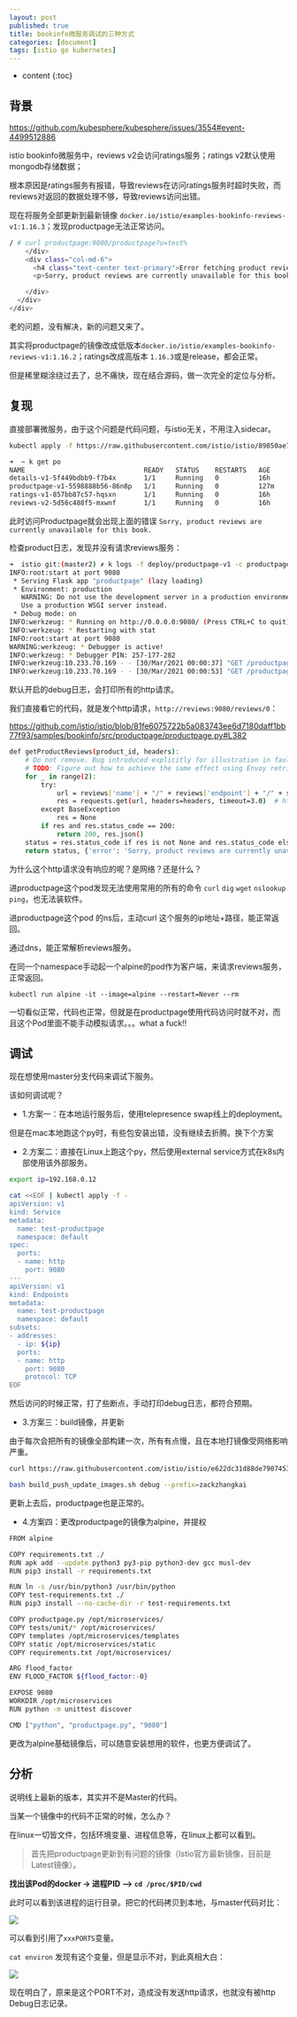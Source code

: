 ```yaml
---
layout: post
published: true
title: bookinfo微服务调试的三种方式
categories: [document]
tags: [istio go kubernetes]
---
```

* content
{:toc}

## 背景

<https://github.com/kubesphere/kubesphere/issues/3554#event-4499512886>

istio bookinfo微服务中，reviews v2会访问ratings服务；ratings v2默认使用mongodb存储数据；

根本原因是ratings服务有报错，导致reviews在访问ratings服务时超时失败，而reviews对返回的数据处理不够，导致reviews访问出错。

现在将服务全部更新到最新镜像 `docker.io/istio/examples-bookinfo-reviews-v1:1.16.3`；发现productpage无法正常访问。

```bash
/ # curl productpage:9080/productpage?u=test%
    </div>
    <div class="col-md-6">
      <h4 class="text-center text-primary">Error fetching product reviews!</h4>
      <p>Sorry, product reviews are currently unavailable for this book.</p>

    </div>
  </div>
</div>
```

老的问题，没有解决，新的问题又来了。

其实将productpage的镜像改成低版本`docker.io/istio/examples-bookinfo-reviews-v1:1.16.2`；ratings改成高版本 `1.16.3`或是release，都会正常。

但是稀里糊涂绕过去了，总不痛快，现在结合源码，做一次完全的定位与分析。

## 复现

直接部署微服务，由于这个问题是代码问题，与istio无关，不用注入sidecar。

```bash
kubectl apply -f https://raw.githubusercontent.com/istio/istio/89850ae760e3fefb80955b3318a0d41b633dd09f/samples/bookinfo/platform/kube/bookinfo.yaml

➜  ~ k get po
NAME                              READY   STATUS    RESTARTS   AGE
details-v1-5f449bdbb9-f7b4x       1/1     Running   0          16h
productpage-v1-5598888b56-86n8p   1/1     Running   0          127m
ratings-v1-857bb87c57-hqsxn       1/1     Running   0          16h
reviews-v2-5d56c488f5-mxwnf       1/1     Running   0          16h
```

此时访问Productpage就会出现上面的错误 `Sorry, product reviews are currently unavailable for this book.`

检查product日志，发现并没有请求reviews服务：

```bash
➜  istio git:(master2) ✗ k logs -f deploy/productpage-v1 -c productpage
INFO:root:start at port 9080
 * Serving Flask app "productpage" (lazy loading)
 * Environment: production
   WARNING: Do not use the development server in a production environment.
   Use a production WSGI server instead.
 * Debug mode: on
INFO:werkzeug: * Running on http://0.0.0.0:9080/ (Press CTRL+C to quit)
INFO:werkzeug: * Restarting with stat
INFO:root:start at port 9080
WARNING:werkzeug: * Debugger is active!
INFO:werkzeug: * Debugger PIN: 257-177-282
INFO:werkzeug:10.233.70.169 - - [30/Mar/2021 00:00:37] "GET /productpage?u=test HTTP/1.1" 200 -
INFO:werkzeug:10.233.70.169 - - [30/Mar/2021 00:00:53] "GET /productpage?u=test HTTP/1.1" 200 -
```

默认开启的debug日志，会打印所有的http请求。

我们直接看它的代码，就是发个http请求，`http://reviews:9080/reviews/0`：

<https://github.com/istio/istio/blob/81fe6075722b5a083743ee6d7180daff1bb77f93/samples/bookinfo/src/productpage/productpage.py#L382>

```bash
def getProductReviews(product_id, headers):
    # Do not remove. Bug introduced explicitly for illustration in fault injection task
    # TODO: Figure out how to achieve the same effect using Envoy retries/timeouts
    for _ in range(2):
        try:
            url = reviews['name'] + "/" + reviews['endpoint'] + "/" + str(product_id)
            res = requests.get(url, headers=headers, timeout=3.0)  # http请求
        except BaseException
            res = None
        if res and res.status_code == 200:
            return 200, res.json()
    status = res.status_code if res is not None and res.status_code else 500
    return status, {'error': 'Sorry, product reviews are currently unavailable for this book.'}
```

为什么这个http请求没有响应的呢？是网络？还是什么？

进productpage这个pod发现无法使用常用的所有的命令 `curl` `dig` `wget` `nslookup` `ping`，也无法装软件。

进productpage这个pod 的ns后，主动curl 这个服务的ip地址+路径，能正常返回。

通过dns，能正常解析reviews服务。

在同一个namespace手动起一个alpine的pod作为客户端，来请求reviews服务，正常返回。

`kubectl run alpine -it --image=alpine --restart=Never --rm`

一切看似正常，代码也正常，但就是在productpage使用代码访问时就不对，而且这个Pod里面不能手动模拟请求。。。what a fuck!!

## 调试

现在想使用master分支代码来调试下服务。

该如何调试呢？

+ 1.方案一：在本地运行服务后，使用telepresence swap线上的deployment。

但是在mac本地跑这个py时，有些包安装出错，没有继续去折腾。换下个方案

+ 2.方案二：直接在Linux上跑这个py，然后使用external service方式在k8s内部使用该外部服务。

```bash
export ip=192.168.0.12

cat <<EOF | kubectl apply -f -
apiVersion: v1
kind: Service
metadata:
  name: test-productpage
  namespace: default
spec:
  ports:
  - name: http
    port: 9080
---
apiVersion: v1
kind: Endpoints
metadata:
  name: test-productpage
  namespace: default
subsets:
- addresses:
  - ip: ${ip}
  ports:
  - name: http
    port: 9080
    protocol: TCP
EOF
```

然后访问的时候正常，打了些断点，手动打印debug日志，都符合预期。

+ 3.方案三：build镜像，并更新

由于每次会把所有的镜像全部构建一次，所有有点慢，且在本地打镜像受网络影响严重。

```bash
curl https://raw.githubusercontent.com/istio/istio/e622dc31d88de79074536c65c54a690c06afff56/samples/bookinfo/build_push_update_images.sh 

bash build_push_update_images.sh debug --prefix=zackzhangkai
```
更新上去后，productpage也是正常的。

+ 4.方案四：更改productpage的镜像为alpine，并提权

```bash
FROM alpine

COPY requirements.txt ./
RUN apk add --update python3 py3-pip python3-dev gcc musl-dev
RUN pip3 install -r requirements.txt

RUN ln -s /usr/bin/python3 /usr/bin/python
COPY test-requirements.txt ./
RUN pip3 install --no-cache-dir -r test-requirements.txt

COPY productpage.py /opt/microservices/
COPY tests/unit/* /opt/microservices/
COPY templates /opt/microservices/templates
COPY static /opt/microservices/static
COPY requirements.txt /opt/microservices/

ARG flood_factor
ENV FLOOD_FACTOR ${flood_factor:-0}

EXPOSE 9080
WORKDIR /opt/microservices
RUN python -m unittest discover

CMD ["python", "productpage.py", "9080"]
```

更改为alpine基础镜像后，可以随意安装想用的软件，也更方便调试了。

## 分析

说明线上最新的版本，其实并不是Master的代码。

当某一个镜像中的代码不正常的时候，怎么办？

在linux一切皆文件，包括环境变量、进程信息等，在linux上都可以看到。

>首先把productpage更新到有问题的镜像（Istio官方最新镜像，目前是Latest镜像）。

**找出该Pod的docker  ->  进程PID  —>  `cd /proc/$PID/cwd`**

此时可以看到该进程的运行目录。把它的代码拷贝到本地，与master代码对比：

![](/styles/images/productpage.jpg)

可以看到引用了`xxxPORTS`变量。

`cat environ` 发现有这个变量，但是显示不对，到此真相大白：

![](/styles/images/productpage-env.jpg)

现在明白了，原来是这个PORT不对，造成没有发送http请求，也就没有被http Debug日志记录。
